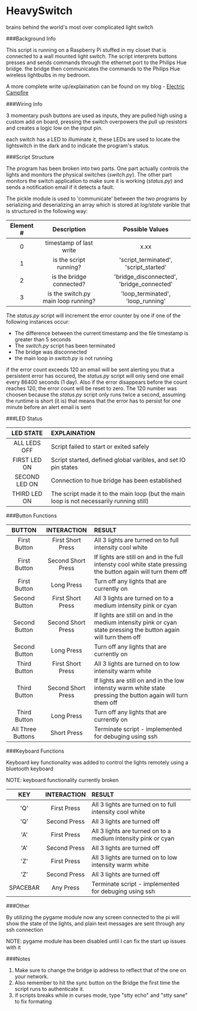 HeavySwitch
===========

brains behind the world's most over complicated light switch

###Background Info

This script is running on a Raspberry Pi stuffed in my closet that is connected to a wall mounted light switch. The script interprets buttons presses and sends commands through the ethernet port to the Philips Hue bridge. the bridge then communicates the commands to the Philips Hue wireless lightbulbs in my bedroom.

A more complete write up/explaination can be found on my blog - [Electric Campfire](http://electriccampfire.info/2014/06/12/over-complicating-a-light-switch/)

###Wiring Info

3 momentary push buttons are used as inputs, they are pulled high using a custom add on board, pressing the switch overpowers the pull up resistors and creates a logic low on the input pin.

each switch has a LED to illuminate it, these LEDs are used to locate the lightswitch in the dark and to indicate the program's status.

###Script Structure

The program has been broken into two parts. One part actually controls the lights and monitors the physical switches (_switch.py_). The other part monitors the switch application to make sure it is working (_status.py_) and sends a notification email if it detects a fault. 

The pickle module is used to 'communicate' between the two programs by serializing and deserializing an array which is stored at _log/state_ varible that is structured in the following way:

| Element # | Description | Possible Values |
| :-------: | :---------: | :----: |
| 0 | timestamp of last write | x.xx |
| 1 | is the script running? | 'script_terminated', 'script_started' |
| 2 | is the bridge connected? | 'bridge_disconnected', 'bridge_connected' |
| 3 | is the switch.py main loop running? | 'loop_terminated', 'loop_running' |


The _status.py_ script will increment the error counter by one if one of the following instances occur:

* The difference between the current timestamp and the file timestamp is greater than 5 seconds
* The _switch.py_ script has been terminated
* The bridge was disconnected
* the main loop in _switch.py_ is not running

if the error count exceeds 120 an email will be sent alerting you that a persistent error has occured, the _status.py_ script will only send one email every 86400 seconds (1 day). Also if the error disappears before the count reaches 120, the error count will be reset to zero. The 120 number was choosen because the _status.py_ script only runs twice a second, assuming the runtime is short (it is) that means that the error has to persist for one minute before an alert email is sent

###LED Status 

| LED STATE | EXPLAINATION |
| :---------: | :------------ |
| ALL LEDS OFF | Script failed to start or exited safely |
| FIRST LED ON | Script started, defined global varibles, and set IO pin states |
| SECOND LED ON | Connection to hue bridge has been established |
| THIRD LED ON | The script made it to the main loop (but the main loop is not necessarily running still) |

###Button Functions

|  BUTTON  |   INTERACTION   | RESULT |
| :------: | :-------------: | :----- |
| First Button | First Short  Press | All 3 lights are turned on to full intensity cool white |
| First Button | Second Short Press | If lights are still on and in the full intensty cool white state pressing the button again will turn them off
| First Button | Long Press | Turn off any lights that are currently on |
| Second Button | First Short  Press | All 3 lights are turned on to a medium intensity pink or cyan |
| Second Button | Second Short Press | If lights are still on and in the medium intensity pink or cyan state pressing the button again will turn them off
| Second Button | Long Press | Turn off any lights that are currently on |
| Third Button | First Short  Press | All 3 lights are turned on to low intensity warm white |
| Third Button | Second Short Press | If lights are still on and in the low intensty warm white state pressing the button again will turn them off
| Third Button | Long Press | Turn off any lights that are currently on |
| All Three Buttons | Short Press | Terminate script - implemented for debuging using ssh |

###Keyboard Functions

Keyboard key functionality was added to control the lights remotely using a bluetooth keyboard

NOTE: keyboard functionality currently broken

|  KEY  |   INTERACTION   | RESULT |
| :------: | :-------------: | :----- |
| 'Q' | First Press | All 3 lights are turned on to full intensity cool white |
| 'Q' | Second Press | All 3 lights are turned off |
| 'A' | First Press | All 3 lights are turned on to a medium intensity pink or cyan |
| 'A' | Second Press | All 3 lights are turned off |
| 'Z' | First Press | All 3 lights are turned on to low intensity warm white |
| 'Z' | Second Press | All 3 lights are turned off |
| SPACEBAR | Any Press | Terminate script - implemented for debuging using ssh |

###Other

By utilizing the pygame module now any screen connected to the pi will show the state of the lights, and plain text messages are sent through any ssh connection

NOTE: pygame module has been disabled until I can fix the start up issues with it


###Notes

1. Make sure to change the bridge ip address to reflect that of the one on your network.
2. Also remember to hit the sync button on the Bridge the first time the script runs to authenticate it.
3. if scripts breaks while in curses mode, type "stty echo" and "stty sane" to fix formating
